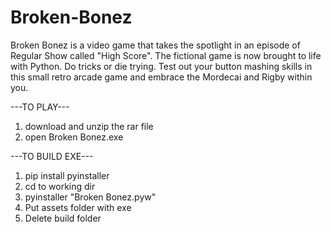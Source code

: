 # Broken-Bonez

Broken Bonez is a video game that takes the spotlight in an episode of Regular Show called "High Score". The fictional game is now brought to life with Python. Do tricks or die trying. Test out your button mashing skills in this small retro arcade game and embrace the Mordecai and Rigby within you.

---TO PLAY---
1. download and unzip the rar file
2. open Broken Bonez.exe

---TO BUILD EXE---     
1. pip install pyinstaller
2. cd to working dir
3. pyinstaller "Broken Bonez.pyw"
4. Put assets folder with exe
5. Delete build folder
